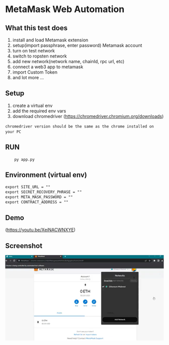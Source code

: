 
# MetaMask Web Automation

## What this test does
1. install and load Metamask extension
2. setup(import passphrase, enter password) Metamask account
3. turn on test network
4. switch to ropsten network
5. add new network(network name, chainId, rpc url, etc)
6. connect a web3 app to metamask
7. import Custom Token
8. and lot more ...

## Setup
1. create a virtual env
2. add the required env vars
3. download chromedriver (https://chromedriver.chromium.org/downloads)

`chromedriver version should be the same as the chrome installed on your PC `

## RUN

```shell
    py app.py
```

## Environment (virtual env)

```shell
export SITE_URL = ""
export SECRET_RECOVERY_PHRASE = ""
export META_MASK_PASSWORD = ""
export CONTRACT_ADDRESS = ""

```

## Demo
(https://youtu.be/XeiNACWNXYE)
## Screenshot
![turn on test network](https://github.com/vwedesam/MetaMask-Web-Automation/blob/main/metamask-web-automation-turn-on-test-network.png)
